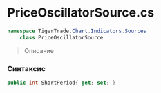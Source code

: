 
# PriceOscillatorSource.cs
```csharp
namespace TigerTrade.Chart.Indicators.Sources  
    class PriceOscillatorSource
```

> Описание

### Синтаксис
```csharp
public int ShortPeriod{ get; set; }
```
